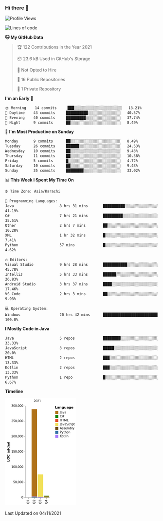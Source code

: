 ### Hi there 👋

<!--
**BilalJaved15/BilalJaved15** is a ✨ _special_ ✨ repository because its `README.md` (this file) appears on your GitHub profile.

Here are some ideas to get you started:

- 🔭 I’m currently working on ...
- 🌱 I’m currently learning ...
- 👯 I’m looking to collaborate on ...
- 🤔 I’m looking for help with ...
- 💬 Ask me about ...
- 📫 How to reach me: ...
- 😄 Pronouns: ...
- ⚡ Fun fact: ...
-->

<!--START_SECTION:waka-->
![Profile Views](http://img.shields.io/badge/Profile%20Views-9-blue)

![Lines of code](https://img.shields.io/badge/From%20Hello%20World%20I%27ve%20Written-369902%20lines%20of%20code-blue)

**🐱 My GitHub Data** 

> 🏆 122 Contributions in the Year 2021
 > 
> 📦 23.6 kB Used in GitHub's Storage 
 > 
> 🚫 Not Opted to Hire
 > 
> 📜 16 Public Repositories 
 > 
> 🔑 1 Private Repository 
 > 
**I'm an Early 🐤** 

```text
🌞 Morning    14 commits     ███░░░░░░░░░░░░░░░░░░░░░░   13.21% 
🌆 Daytime    43 commits     ██████████░░░░░░░░░░░░░░░   40.57% 
🌃 Evening    40 commits     █████████░░░░░░░░░░░░░░░░   37.74% 
🌙 Night      9 commits      ██░░░░░░░░░░░░░░░░░░░░░░░   8.49%

```
📅 **I'm Most Productive on Sunday** 

```text
Monday       9 commits      ██░░░░░░░░░░░░░░░░░░░░░░░   8.49% 
Tuesday      26 commits     ██████░░░░░░░░░░░░░░░░░░░   24.53% 
Wednesday    10 commits     ██░░░░░░░░░░░░░░░░░░░░░░░   9.43% 
Thursday     11 commits     ██░░░░░░░░░░░░░░░░░░░░░░░   10.38% 
Friday       5 commits      █░░░░░░░░░░░░░░░░░░░░░░░░   4.72% 
Saturday     10 commits     ██░░░░░░░░░░░░░░░░░░░░░░░   9.43% 
Sunday       35 commits     ████████░░░░░░░░░░░░░░░░░   33.02%

```


📊 **This Week I Spent My Time On** 

```text
⌚︎ Time Zone: Asia/Karachi

💬 Programming Languages: 
Java                     8 hrs 31 mins       ██████████░░░░░░░░░░░░░░░   41.19% 
C#                       7 hrs 21 mins       █████████░░░░░░░░░░░░░░░░   35.51% 
Other                    2 hrs 7 mins        ██░░░░░░░░░░░░░░░░░░░░░░░   10.28% 
XML                      1 hr 32 mins        █░░░░░░░░░░░░░░░░░░░░░░░░   7.41% 
Python                   57 mins             █░░░░░░░░░░░░░░░░░░░░░░░░   4.62%

🔥 Editors: 
Visual Studio            9 hrs 28 mins       ███████████░░░░░░░░░░░░░░   45.78% 
IntelliJ                 5 hrs 33 mins       ██████░░░░░░░░░░░░░░░░░░░   26.83% 
Android Studio           3 hrs 37 mins       ████░░░░░░░░░░░░░░░░░░░░░   17.46% 
VS Code                  2 hrs 3 mins        ██░░░░░░░░░░░░░░░░░░░░░░░   9.93%

💻 Operating System: 
Windows                  20 hrs 42 mins      █████████████████████████   100.0%

```

**I Mostly Code in Java** 

```text
Java                     5 repos             ████████░░░░░░░░░░░░░░░░░   33.33% 
JavaScript               3 repos             █████░░░░░░░░░░░░░░░░░░░░   20.0% 
HTML                     2 repos             ███░░░░░░░░░░░░░░░░░░░░░░   13.33% 
Kotlin                   2 repos             ███░░░░░░░░░░░░░░░░░░░░░░   13.33% 
Python                   1 repo              █░░░░░░░░░░░░░░░░░░░░░░░░   6.67%

```


**Timeline**

![Chart not found](https://raw.githubusercontent.com/BilalJaved15/BilalJaved15/main/charts/bar_graph.png) 


 Last Updated on 04/11/2021
<!--END_SECTION:waka-->
